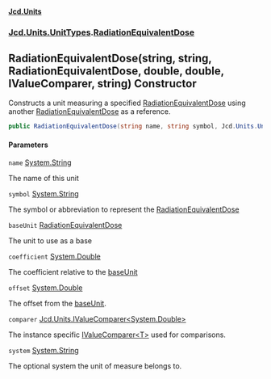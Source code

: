 #### [Jcd.Units](index 'index')
### [Jcd.Units.UnitTypes](Jcd.Units.UnitTypes 'Jcd.Units.UnitTypes').[RadiationEquivalentDose](RadiationEquivalentDose 'Jcd.Units.UnitTypes.RadiationEquivalentDose')

## RadiationEquivalentDose(string, string, RadiationEquivalentDose, double, double, IValueComparer<double>, string) Constructor

Constructs a unit measuring a specified [RadiationEquivalentDose](RadiationEquivalentDose 'Jcd.Units.UnitTypes.RadiationEquivalentDose') using another
[RadiationEquivalentDose](RadiationEquivalentDose 'Jcd.Units.UnitTypes.RadiationEquivalentDose') as a reference.

```csharp
public RadiationEquivalentDose(string name, string symbol, Jcd.Units.UnitTypes.RadiationEquivalentDose? baseUnit=null, double coefficient=1.0, double offset=0.0, Jcd.Units.IValueComparer<double>? comparer=null, string system="");
```
#### Parameters

<a name='Jcd.Units.UnitTypes.RadiationEquivalentDose.RadiationEquivalentDose(string,string,Jcd.Units.UnitTypes.RadiationEquivalentDose,double,double,Jcd.Units.IValueComparer_double_,string).name'></a>

`name` [System.String](https://docs.microsoft.com/en-us/dotnet/api/System.String 'System.String')

The name of this unit

<a name='Jcd.Units.UnitTypes.RadiationEquivalentDose.RadiationEquivalentDose(string,string,Jcd.Units.UnitTypes.RadiationEquivalentDose,double,double,Jcd.Units.IValueComparer_double_,string).symbol'></a>

`symbol` [System.String](https://docs.microsoft.com/en-us/dotnet/api/System.String 'System.String')

The symbol or abbreviation to represent the [RadiationEquivalentDose](RadiationEquivalentDose 'Jcd.Units.UnitTypes.RadiationEquivalentDose')

<a name='Jcd.Units.UnitTypes.RadiationEquivalentDose.RadiationEquivalentDose(string,string,Jcd.Units.UnitTypes.RadiationEquivalentDose,double,double,Jcd.Units.IValueComparer_double_,string).baseUnit'></a>

`baseUnit` [RadiationEquivalentDose](RadiationEquivalentDose 'Jcd.Units.UnitTypes.RadiationEquivalentDose')

The unit to use as a base

<a name='Jcd.Units.UnitTypes.RadiationEquivalentDose.RadiationEquivalentDose(string,string,Jcd.Units.UnitTypes.RadiationEquivalentDose,double,double,Jcd.Units.IValueComparer_double_,string).coefficient'></a>

`coefficient` [System.Double](https://docs.microsoft.com/en-us/dotnet/api/System.Double 'System.Double')

The coefficient relative to the [baseUnit](RadiationEquivalentDose..ctor.xF69xbpv9ag/AzJRXD304g#Jcd.Units.UnitTypes.RadiationEquivalentDose.RadiationEquivalentDose(string,string,Jcd.Units.UnitTypes.RadiationEquivalentDose,double,double,Jcd.Units.IValueComparer_double_,string).baseUnit 'Jcd.Units.UnitTypes.RadiationEquivalentDose.RadiationEquivalentDose(string, string, Jcd.Units.UnitTypes.RadiationEquivalentDose, double, double, Jcd.Units.IValueComparer<double>, string).baseUnit')

<a name='Jcd.Units.UnitTypes.RadiationEquivalentDose.RadiationEquivalentDose(string,string,Jcd.Units.UnitTypes.RadiationEquivalentDose,double,double,Jcd.Units.IValueComparer_double_,string).offset'></a>

`offset` [System.Double](https://docs.microsoft.com/en-us/dotnet/api/System.Double 'System.Double')

The offset from the [baseUnit](RadiationEquivalentDose..ctor.xF69xbpv9ag/AzJRXD304g#Jcd.Units.UnitTypes.RadiationEquivalentDose.RadiationEquivalentDose(string,string,Jcd.Units.UnitTypes.RadiationEquivalentDose,double,double,Jcd.Units.IValueComparer_double_,string).baseUnit 'Jcd.Units.UnitTypes.RadiationEquivalentDose.RadiationEquivalentDose(string, string, Jcd.Units.UnitTypes.RadiationEquivalentDose, double, double, Jcd.Units.IValueComparer<double>, string).baseUnit').

<a name='Jcd.Units.UnitTypes.RadiationEquivalentDose.RadiationEquivalentDose(string,string,Jcd.Units.UnitTypes.RadiationEquivalentDose,double,double,Jcd.Units.IValueComparer_double_,string).comparer'></a>

`comparer` [Jcd.Units.IValueComparer&lt;](IValueComparer_T_ 'Jcd.Units.IValueComparer<T>')[System.Double](https://docs.microsoft.com/en-us/dotnet/api/System.Double 'System.Double')[&gt;](IValueComparer_T_ 'Jcd.Units.IValueComparer<T>')

The instance specific [IValueComparer&lt;T&gt;](IValueComparer_T_ 'Jcd.Units.IValueComparer<T>') used for comparisons.

<a name='Jcd.Units.UnitTypes.RadiationEquivalentDose.RadiationEquivalentDose(string,string,Jcd.Units.UnitTypes.RadiationEquivalentDose,double,double,Jcd.Units.IValueComparer_double_,string).system'></a>

`system` [System.String](https://docs.microsoft.com/en-us/dotnet/api/System.String 'System.String')

The optional system the unit of measure belongs to.